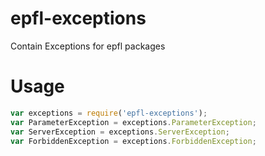 ﻿# epfl-exceptions

Contain Exceptions for epfl packages

# Usage

```js
var exceptions = require('epfl-exceptions');
var ParameterException = exceptions.ParameterException;
var ServerException = exceptions.ServerException;
var ForbiddenException = exceptions.ForbiddenException;
```